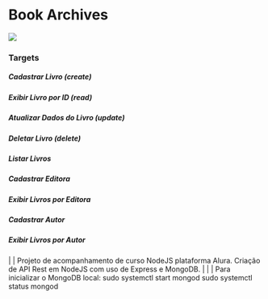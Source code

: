 # Book Archives
![](https://cdn-icons-png.flaticon.com/128/2232/2232688.png)
### Targets

##### Cadastrar Livro (create)
##### Exibir Livro por ID (read)
##### Atualizar Dados do Livro (update)
##### Deletar Livro (delete)
##### Listar Livros
##### Cadastrar Editora
##### Exibir Livros por Editora
##### Cadastrar Autor
##### Exibir Livros por Autor
|
|
Projeto de acompanhamento de curso NodeJS plataforma Alura.
Criação de API Rest em NodeJS com uso de Express e MongoDB.
|
|
|
Para inicializar o MongoDB local:
sudo systemctl start mongod
sudo systemctl status mongod
